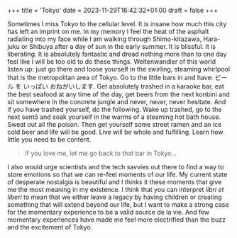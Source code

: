 +++
title = 'Tokyo'
date = 2023-11-29T16:42:32+01:00
draft = false
+++

Sometimes I miss Tokyo to the cellular level. It is insane how much this city has left an imprint on me. In my memory I feel the heat of the asphalt radiating into my face while I am walking through Shimo-kitazawa, Hara-juku or Shibuya after a day of sun in the early summer. It is blissful. It is liberating. It is absolutely fantastic and dread nothing more than to one day feel like I will be too old to do these things.  Weltenwandler of this world listen up:  just go there and loose yourself in the swirling, steaming whirlpool that is the metropolitan area of Tokyo. Go to the little bars in and have: ビール を いっぱい おねがいします. Get absolutely trashed in a karaoke bar, eat the best seafood at any time of the day, get beers from the next konbini and sit somewhere in the concrete jungle and never, never, never hesitate. And if you have trashed yourself, do the following. Wake up trashed, go to the next sentō and soak yourself in the warms of a steaming hot bath house. Sweat out all the poison. Then get yourself some street ramen and an ice cold beer and life will be good. Live will be whole and fulfilling. Learn how little you need to be content. 

> If you love me, let me go back to that bar in Tokyo... 

I also would urge scientists and the tech savvies out there to find a way to store emotions so that we can re-feel moments of our life. My current state of desperate nostalgia is beautiful and I thinks it these moments that give me the most meaning in my existence. I think that you can interpret _libri et liberi_ to mean that we either leave a legacy by having children or creating something that will extend beyond our life, but I want to make a strong case for the momentary experience to be a valid source de la vie. And few momentary experiences have made me feel more electrified than the buzz and the excitement of Tokyo. 

